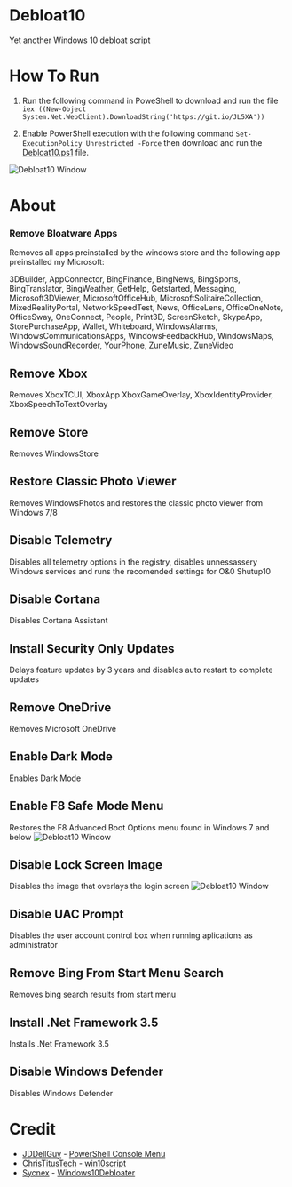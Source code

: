 # Debloat10
Yet another Windows 10 debloat script

# How To Run
1. Run the following command in PoweShell to download and run the file `iex ((New-Object System.Net.WebClient).DownloadString('https://git.io/JL5XA'))`

2. Enable PowerShell execution with the following command `Set-ExecutionPolicy Unrestricted -Force` then download and run the [Debloat10.ps1](https://raw.githubusercontent.com/christopherhowe02/Debloat10/main/Debloat10.ps1) file.

![Debloat10 Window](https://debloat10.netlify.app/Debloat10.png)

# About
### Remove Bloatware Apps
Removes all apps preinstalled by the windows store and the following app preinstalled my Microsoft:

3DBuilder, AppConnector, BingFinance, BingNews, BingSports, BingTranslator, BingWeather, GetHelp, Getstarted, Messaging, Microsoft3DViewer, MicrosoftOfficeHub, MicrosoftSolitaireCollection, MixedRealityPortal, NetworkSpeedTest, News, OfficeLens, OfficeOneNote, OfficeSway, OneConnect, People, Print3D, ScreenSketch, SkypeApp, StorePurchaseApp, Wallet, Whiteboard, WindowsAlarms, WindowsCommunicationsApps, WindowsFeedbackHub, WindowsMaps, WindowsSoundRecorder, YourPhone, ZuneMusic, ZuneVideo

## Remove Xbox
Removes XboxTCUI, XboxApp XboxGameOverlay, XboxIdentityProvider, XboxSpeechToTextOverlay

## Remove Store
Removes WindowsStore

## Restore Classic Photo Viewer
Removes WindowsPhotos and restores the classic photo viewer from Windows 7/8

## Disable Telemetry
Disables all telemetry options in the registry, disables unnessassery Windows services and runs the recomended settings for O&0 Shutup10

## Disable Cortana
Disables Cortana Assistant

## Install Security Only Updates
Delays feature updates by 3 years and disables auto restart to complete updates

## Remove OneDrive
Removes Microsoft OneDrive

## Enable Dark Mode
Enables Dark Mode

## Enable F8 Safe Mode Menu
Restores the F8 Advanced Boot Options menu found in Windows 7 and below
![Debloat10 Window](https://debloat10.netlify.app/AdvancedBootOptions.png)

## Disable Lock Screen Image
Disables the image that overlays the login screen
![Debloat10 Window](https://debloat10.netlify.app/LockScreenImage.png)

## Disable UAC Prompt
Disables the user account control box when running aplications as administrator

## Remove Bing From Start Menu Search
Removes bing search results from start menu

## Install .Net Framework 3.5
Installs .Net Framework 3.5

## Disable Windows Defender
Disables Windows Defender

# Credit
* [JDDellGuy](https://community.spiceworks.com/people/josiahdeal3479) - [PowerShell Console Menu](https://community.spiceworks.com/scripts/show/4656-powershell-create-menu-easily-add-arrow-key-driven-menu-to-scripts)
* [ChrisTitusTech](https://github.com/ChrisTitusTech) - [win10script](https://github.com/ChrisTitusTech/win10script)
* [Sycnex](https://github.com/Sycnex) - [Windows10Debloater](https://github.com/Sycnex/Windows10Debloater)
